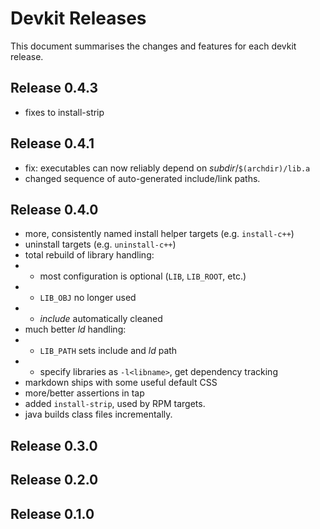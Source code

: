 # Devkit Releases

This document summarises the changes and features for each devkit release.

## Release 0.4.3

* fixes to install-strip

## Release 0.4.1

* fix: executables can now reliably depend on *subdir*/`$(archdir)/lib.a`
* changed sequence of auto-generated include/link paths.

## Release 0.4.0

* more, consistently named install helper targets (e.g. `install-c++`)
* uninstall targets (e.g. `uninstall-c++`)
* total rebuild of library handling:
* * most configuration is optional (`LIB`, `LIB_ROOT`, etc.)
* * `LIB_OBJ` no longer used
* * *include* automatically cleaned
* much better *ld* handling:
* * `LIB_PATH` sets include and *ld* path
* * specify libraries as `-l<libname>`, get dependency tracking
* markdown ships with some useful default CSS
* more/better assertions in tap
* added `install-strip`, used by RPM targets.
* java builds class files incrementally.

## Release 0.3.0
## Release 0.2.0
## Release 0.1.0
